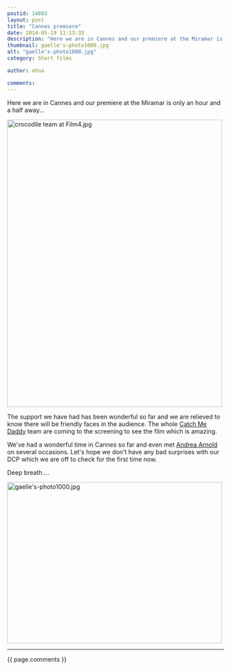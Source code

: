 ```yaml
---
postid: 14803
layout: post
title: "Cannes premiere"
date: 2014-05-19 11:13:33
description: "Here we are in Cannes and our premiere at the Miramar is only an hour and a half away&#8230; The support we have had has been wonderful so far and we are relieved to know there will be friendly faces&#8230;"
thumbnail: gaelle's-photo1000.jpg
alt: "gaelle's-photo1000.jpg"
category: Short films

author: ohna

comments:
---
```


<p>Here we are in Cannes and our premiere at the Miramar is only an hour and a half away... </p>

<p><a href="{{ site.baseurl }}/assets_c/2014/05/crocodile team at Film4-866.html" onclick="window.open('{{ site.baseurl }}/assets_c/2014/05/crocodile team at Film4-866.html','popup','width=1936,height=2592,scrollbars=no,resizable=no,toolbar=no,directories=no,location=no,menubar=no,status=no,left=0,top=0'); return false"><img src="{{ site.baseurl }}/assets_c/2014/05/crocodile team at Film4-thumb-500x669-866.jpg" width="500" height="669" alt="crocodile team at Film4.jpg" class="mt-image-none" style="" /></a></p>

<p>The support we have had has been wonderful so far and we are relieved to know there will be friendly faces in the audience. The whole <a href="http://www.quinzaine-realisateurs.com/catch-me-daddy-f14398.html">Catch Me Daddy</a> team are coming to the screening to see the film which is amazing.</p>

<p>We've had a wonderful time in Cannes so far and even met <a href="http://www.semainedelacritique.com/news/Presidente_Grand_Prix.html">Andrea Arnold</a> on several occasions. Let's hope we don't have any bad surprises with our <span class="caps">DCP </span>which we are off to check for the first time now. </p>

<p>Deep breath....</p>

<p><a href="{{ site.baseurl }}/assets_c/2014/05/gaelle's-photo1000-869.html" onclick="window.open('{{ site.baseurl }}/assets_c/2014/05/gaelle's-photo1000-869.html','popup','width=1000,height=750,scrollbars=no,resizable=no,toolbar=no,directories=no,location=no,menubar=no,status=no,left=0,top=0'); return false"><img src="{{ site.baseurl }}/assets_c/2014/05/gaelle's-photo1000-thumb-500x375-869.jpg" width="500" height="375" alt="gaelle's-photo1000.jpg" class="mt-image-none" style="" /></a></p>

<hr>

{{ page.comments }}



